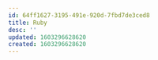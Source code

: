```yaml
---
id: 64ff1627-3195-491e-920d-7fbd7de3ced8
title: Ruby
desc: ''
updated: 1603296628620
created: 1603296628620
---
```



